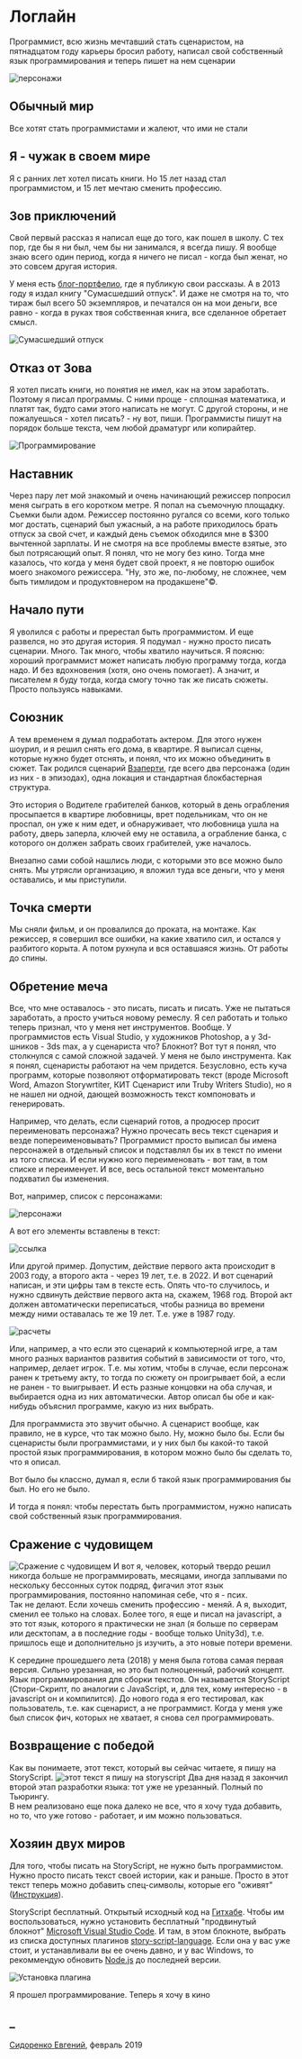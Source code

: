 # Логлайн
Программист, всю жизнь мечтавший стать сценаристом, на пятнадцатом году карьеры бросил работу, написал свой собственный язык программирования и теперь пишет на нем сценарии

![персонажи](https://raw.githubusercontent.com/freewebtime/storyscriptOrigins/master/resources/storyscript_showcase.png)

## Обычный мир  
Все хотят стать программистами и жалеют, что ими не стали
## Я - чужак в своем мире  
Я с ранних лет хотел писать книги. 
Но 15 лет назад стал программистом, и 15 лет мечтаю сменить профессию.

## Зов приключений
Свой первый рассказ я написал еще до того, как пошел в школу. С тех пор, где бы я ни был, чем бы ни занимался, я всегда пишу. Я вообще знаю всего один период, когда я ничего не писал - когда был женат, но это совсем другая история.
 
У меня есть [блог-портфелио](https://freewebtime.blogspot.com/), где я публикую свои рассказы. 
А в 2013 году я издал книгу "Сумасшедший отпуск". И даже не смотря на то, что тираж был всего 50 экземпляров, и печатался он на мои деньги, все равно - когда в руках твоя собственная книга, все сделанное обретает смысл.

![Сумасшедший отпуск](https://raw.githubusercontent.com/freewebtime/storyscriptOrigins/master/resources/book.jpg)

## Отказ от Зова
Я хотел писать книги, но понятия не имел, как на этом заработать. 
Поэтому я писал программы. С ними проще - сплошная математика, и платят так, будто сами этого написать не могут.
С другой стороны, и не пожалуешься - хотел писать? - ну вот, пиши. Программисты пишут на порядок больше текста, чем любой драматург или копирайтер. 

![Программирование](https://raw.githubusercontent.com/freewebtime/storyscriptOrigins/master/resources/programming.png)

## Наставник
Через пару лет мой знакомый и очень начинающий режиссер попросил меня сыграть в его коротком метре. Я попал на съемочную площадку. 
Съемки были адом. Режиссер постоянно ругался со всеми, кого только мог достать, сценарий был ужасный, а на работе приходилось брать отпуск за свой счет, и каждый день съемок обходился мне в $300 вычтенной зарплаты. И не смотря на все проблемы вместе взятые, это был потрясающий опыт. 
Я понял, что не могу без кино. 
Тогда мне казалось, что когда у меня будет свой проект, я не повторю ошибок моего знакомого режиссера. "Ну, это же, по-любому, не сложнее, чем быть тимлидом и продуктовнером на продакшене"©. 

## Начало пути
Я уволился с работы и пререстал быть программистом. И еще развелся, но это другая история.
Я подумал - нужно просто писать сценарии. Много. Так много, чтобы хватило научиться. Я поясню: хороший программист может написать любую программу тогда, когда надо. И без вдохновения (хотя, оно очень помогает). А значит, и писателем я буду тогда, когда смогу точно так же писать сюжеты. Просто пользуясь навыками.

## Союзник
А тем временем я думал подработать актером. Для этого нужен шоурил, и я решил снять его дома, в квартире. Я выписал сцены, которые нужно будет отснять, и понял, что их можно объединить в сюжет. Так родился сценарий [Взаперти](https://freewebtime.blogspot.com/2017/09/blog-post.html "Сценарий \"Взаперти\""), где всего два персонажа (один из них - в эпизодах), одна локация и стандартная блокбастерная структура. 
 
Это история о Водителе грабителей банков, который в день ограбления просыпается в квартире любовницы, врет подельникам, что он не проспал, он уже к ним едет, и обнаруживает, что любовница ушла на работу, дверь заперла, ключей ему не оставила, а ограбление банка, с которого он должен забрать своих грабителей, уже началось.

Внезапно сами собой нашлись люди, с которыми это все можно было снять. Мы утрясли организацию, я вложил туда все деньги, что у меня оставались, и мы приступили.
## Точка смерти
Мы сняли фильм, и он провалился до проката, на монтаже. Как режиссер, я совершил все ошибки, на какие хватило сил, и остался у разбитого корыта.
А потом рухнула и вся оставшаяся жизнь. От работы до спины.

## Обретение меча
Все, что мне оставалось - это писать, писать и писать. Уже не пытаться заработать, а просто учиться новому ремеслу.
Я сел работать и только теперь признал, что у меня нет инструментов. Вообще. У программистов есть Visual Studio, у художников Photoshop, а у 3d-шников - 3ds max, а у сценариста что? Блокнот? Вот тут я понял, что столкнулся с самой сложной задачей. У меня не было инструмента. 
Как я понял, сценаристы работают на чем придется. Безусловно, есть куча программ, которые позволяют отформатировать текст (вроде Microsoft Word, Amazon Storywrtiter, КИТ Сценарист или Truby Writers Studio), но я не нашел ни одной, дающей возможность текст компоновать и генерировать. 

Например, что делать, если сценарий готов, а продюсер просит переименовать персонажа? Нужно прочесать весь текст сценария и везде попереименовывать? Программист просто выписал бы имена персонажей в отдельный список и подставлял бы их в текст по имени из того списка. И если нужно кого переименовать - вот там, в том списке и переименует. И все, весь остальной текст моментально подхватил бы изменения.

Вот, например, список с персонажами: 

![персонажи](https://raw.githubusercontent.com/freewebtime/storyscriptOrigins/master/resources/characters.png)

А вот его элементы вставлены в текст:

![ссылка](https://raw.githubusercontent.com/freewebtime/storyscriptOrigins/master/resources/references.png)

Или другой пример. Допустим, действие первого акта происходит в 2003 году, а второго акта - через 19 лет, т.е. в 2022. И вот сценарий написан, и эти цифры там в тексте есть. 
Опять что-то случилось, и нужно сдвинуть действие первого акта на, скажем, 1968 год. Второй акт должен автоматически переписаться, чтобы разница во времени между ними оставалась те же 19 лет. Т.е. уже в 1987 году.

![расчеты](https://raw.githubusercontent.com/freewebtime/storyscriptOrigins/master/resources/calculations.png)

Или, например, а что если это сценарий к компьютерной игре, а там много разных вариантов развития событий в зависимости от того, что, например, делает игрок. Т.е. мы хотим, чтобы в случае, если персонаж ранен к третьему акту, то тогда по сюжету он проигрывает бой, а если не ранен - то выигрывает. И есть разные концовки на оба случая, и выбирается одна из них автоматически. Автор описал бы обе и как-нибудь объяснил программе, какую из них выбрать. 

Для программиста это звучит обычно. А сценарист вообще, как правило, не в курсе, что так можно было.
Ну, можно было бы. Если бы сценаристы были программистами, и у них был бы какой-то такой простой язык программирования, в котором можно было бы сделать то, что я описал.

Вот было бы классно, думал я, если б такой язык программирования бы был. Но его не было. 
 
И тогда я понял: чтобы перестать быть программистом, нужно написать свой собственный язык программирования.
## Сражение с чудовищем
![Сражение с чудовищем](https://raw.githubusercontent.com/freewebtime/storyscriptOrigins/master/resources/writing_on_typescript.png)
И вот я, человек, который твердо решил никогда больше не программировать, месяцами, иногда заплывами по нескольку бессонных суток подряд, фигачил этот язык программирования, постоянно напоминая себе, что я - псих.  
Так не делают. Если хочешь сменить профессию - меняй. А я, выходит, сменил ее только на словах. 
Более того, я еще и писал на javascript, а это тот язык, которого я практически не знал (я больше по серверам или десктопам, а в последние годы - вообще только Unity3d), т.е. пришлось еще и дополнительно js изучить, а это новые потери времени.

К середине прошедшего лета (2018) у меня была готова самая первая версия. Сильно урезанная, но это был полноценный, рабочий концепт. Язык программирования для сборки текстов. Он называется StoryScript (Стори-Скрипт, по аналогии с JavaScript, и, для тех, кому интересно - в javascript он и компилится). До нового года я его тестировал, как пользователь, т.е. как сценарист, а не программист. Когда у меня уже был список фич, которых не хватает, я снова сел программировать.

## Возвращение с победой
Как вы понимаете, этот текст, который вы сейчас читаете, я пишу на StoryScript.
![этот текст я пишу на storyscript](https://raw.githubusercontent.com/freewebtime/storyscriptOrigins/master/resources/writing_on_storyscript.png)
Два дня назад я закончил второй этап разработки языка: тот уже не урезанный. Полный по Тьюрингу.  
В нем реализовано еще пока далеко не все, что я хочу туда добавить, но то, что уже готово - работает, и им можно пользоваться.
## Хозяин двух миров
Для того, чтобы писать на StoryScript, не нужно быть программистом. Нужно просто писать текст своей истории, как и раньше. Просто в этот текст теперь можно добавить спец-символы, которые его "оживят" ([Инструкция](https://github.com/freewebtime/storyscriptOrigins/blob/master/Instruction.md)).

StoryScript бесплатный. Открытый исходный код на [Гитхабе](https://github.com/freewebtime/storyscript). 
Чтобы им воспользоваться, нужно установить бесплатный "продвинутый блокнот" [Microsoft Visual Studio Code](https://code.visualstudio.com/). И там, в этом блокноте, выбрать из списка доступных плагинов [story-script-language](https://marketplace.visualstudio.com/items?itemName=jackstorytailor.storyscript-vscode). Если она у вас уже стоит, и устанавливали вы ее очень давно, и у вас Windows, то рекоммендую обновить [Node.js](https://nodejs.org/en/) до последней версии.

![Установка плагина](https://raw.githubusercontent.com/freewebtime/storyscriptOrigins/master/resources/install_extension.png)

Я прошел программирование. Теперь я хочу в кино


## _
[Сидоренко Евгений](https://www.facebook.com/evgeny.sydorenko), февраль 2019